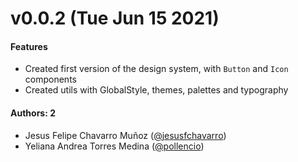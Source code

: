 # v0.0.2 (Tue Jun 15 2021)

#### Features

- Created first version of the design system, with `Button` and `Icon` components
- Created utils with GlobalStyle, themes, palettes and typography

#### Authors: 2

- Jesus Felipe Chavarro Muñoz ([@jesusfchavarro](https://github.com/jesusfchavarro))
- Yeliana Andrea Torres Medina ([@pollencio](https://github.com/pollencio))

